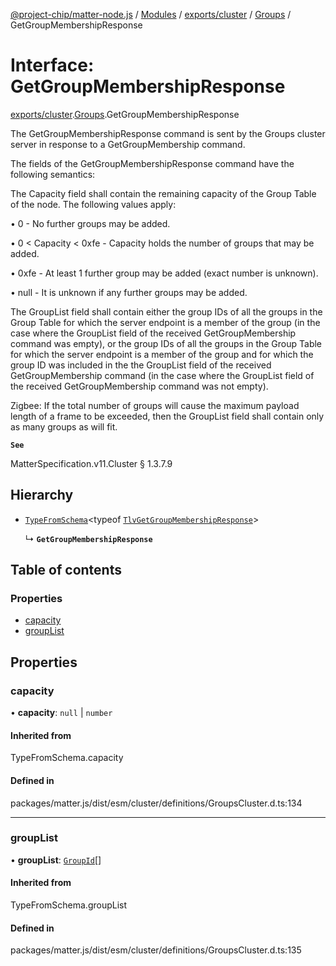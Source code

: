 [@project-chip/matter-node.js](../README.md) / [Modules](../modules.md) / [exports/cluster](../modules/exports_cluster.md) / [Groups](../modules/exports_cluster.Groups.md) / GetGroupMembershipResponse

# Interface: GetGroupMembershipResponse

[exports/cluster](../modules/exports_cluster.md).[Groups](../modules/exports_cluster.Groups.md).GetGroupMembershipResponse

The GetGroupMembershipResponse command is sent by the Groups cluster server in response to a GetGroupMembership
command.

The fields of the GetGroupMembershipResponse command have the following semantics:

The Capacity field shall contain the remaining capacity of the Group Table of the node. The following values
apply:

  • 0 - No further groups may be added.

  • 0 < Capacity < 0xfe - Capacity holds the number of groups that may be added.

  • 0xfe - At least 1 further group may be added (exact number is unknown).

  • null - It is unknown if any further groups may be added.

The GroupList field shall contain either the group IDs of all the groups in the Group Table for which the server
endpoint is a member of the group (in the case where the GroupList field of the received GetGroupMembership
command was empty), or the group IDs of all the groups in the Group Table for which the server endpoint is a
member of the group and for which the group ID was included in the the GroupList field of the received
GetGroupMembership command (in the case where the GroupList field of the received GetGroupMembership command was
not empty).

Zigbee: If the total number of groups will cause the maximum payload length of a frame to be exceeded, then the
GroupList field shall contain only as many groups as will fit.

**`See`**

MatterSpecification.v11.Cluster § 1.3.7.9

## Hierarchy

- [`TypeFromSchema`](../modules/exports_tlv.md#typefromschema)\<typeof [`TlvGetGroupMembershipResponse`](../modules/exports_cluster.Groups.md#tlvgetgroupmembershipresponse)\>

  ↳ **`GetGroupMembershipResponse`**

## Table of contents

### Properties

- [capacity](exports_cluster.Groups.GetGroupMembershipResponse.md#capacity)
- [groupList](exports_cluster.Groups.GetGroupMembershipResponse.md#grouplist)

## Properties

### capacity

• **capacity**: ``null`` \| `number`

#### Inherited from

TypeFromSchema.capacity

#### Defined in

packages/matter.js/dist/esm/cluster/definitions/GroupsCluster.d.ts:134

___

### groupList

• **groupList**: [`GroupId`](../modules/exports_datatype.md#groupid)[]

#### Inherited from

TypeFromSchema.groupList

#### Defined in

packages/matter.js/dist/esm/cluster/definitions/GroupsCluster.d.ts:135
